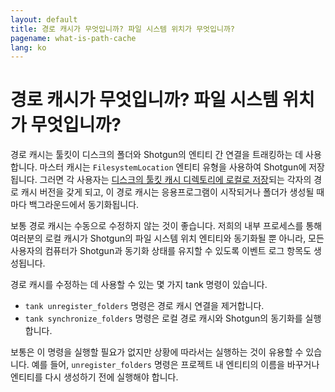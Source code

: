 ```yaml
---
layout: default
title: 경로 캐시가 무엇입니까? 파일 시스템 위치가 무엇입니까?
pagename: what-is-path-cache
lang: ko
---
```


# 경로 캐시가 무엇입니까? 파일 시스템 위치가 무엇입니까?

경로 캐시는 툴킷이 디스크의 폴더와 Shotgun의 엔티티 간 연결을 트래킹하는 데 사용합니다.
마스터 캐시는 `FilesystemLocation` 엔티티 유형을 사용하여 Shotgun에 저장됩니다. 그러면 각 사용자는 [디스크의 툴킷 캐시 디렉토리에 로컬로 저장](./where-is-my-cache.md)되는 각자의 경로 캐시 버전을 갖게 되고, 이 경로 캐시는 응용프로그램이 시작되거나 폴더가 생성될 때마다 백그라운드에서 동기화됩니다.

보통 경로 캐시는 수동으로 수정하지 않는 것이 좋습니다. 저희의 내부 프로세스를 통해 여러분의 로컬 캐시가 Shotgun의 파일 시스템 위치 엔티티와 동기화될 뿐 아니라, 모든 사용자의 컴퓨터가 Shotgun과 동기화 상태를 유지할 수 있도록 이벤트 로그 항목도 생성됩니다.

경로 캐시를 수정하는 데 사용할 수 있는 몇 가지 tank 명령이 있습니다.

- `tank unregister_folders` 명령은 경로 캐시 연결을 제거합니다.
- `tank synchronize_folders` 명령은 로컬 경로 캐시와 Shotgun의 동기화를 실행합니다.

보통은 이 명령을 실행할 필요가 없지만 상황에 따라서는 실행하는 것이 유용할 수 있습니다.
예를 들어, `unregister_folders` 명령은 프로젝트 내 엔티티의 이름을 바꾸거나 엔티티를 다시 생성하기 전에 실행해야 합니다.